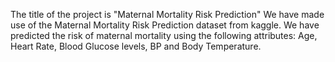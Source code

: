 The title of the project is "Maternal Mortality Risk Prediction"
We have made use of the Maternal Mortality Risk Prediction dataset from kaggle.
We have predicted the risk of maternal mortality using the following attributes: Age, Heart Rate, Blood Glucose levels, BP and Body Temperature.
